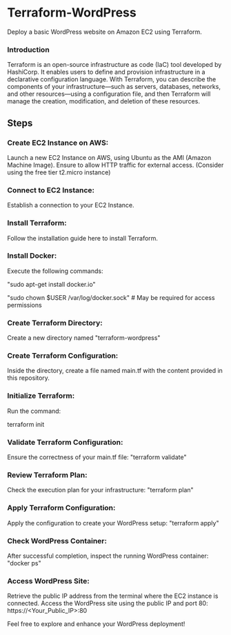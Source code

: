 # Terraform-WordPress
Deploy a basic WordPress website on Amazon EC2 using Terraform.

### Introduction
Terraform is an open-source infrastructure as code (IaC) tool developed by HashiCorp. It enables users to define and provision infrastructure in a declarative configuration language. With Terraform, you can describe the components of your infrastructure—such as servers, databases, networks, and other resources—using a configuration file, and then Terraform will manage the creation, modification, and deletion of these resources.

## Steps
### Create EC2 Instance on AWS:

Launch a new EC2 Instance on AWS, using Ubuntu as the AMI (Amazon Machine Image).
Ensure to allow HTTP traffic for external access. (Consider using the free tier t2.micro instance)
### Connect to EC2 Instance:

Establish a connection to your EC2 Instance.
### Install Terraform:

Follow the installation guide here to install Terraform.
### Install Docker:

Execute the following commands:

"sudo apt-get install docker.io"

"sudo chown $USER /var/log/docker.sock" # May be required for access permissions

### Create Terraform Directory:

Create a new directory named "terraform-wordpress"

### Create Terraform Configuration:

Inside the directory, create a file named main.tf with the content provided in this repository.

### Initialize Terraform:

Run the command:

terraform init

### Validate Terraform Configuration:

Ensure the correctness of your main.tf file: "terraform validate"

### Review Terraform Plan:

Check the execution plan for your infrastructure: "terraform plan"

### Apply Terraform Configuration:

Apply the configuration to create your WordPress setup: "terraform apply"

### Check WordPress Container:

After successful completion, inspect the running WordPress container: "docker ps"

### Access WordPress Site:

Retrieve the public IP address from the terminal where the EC2 instance is connected.
Access the WordPress site using the public IP and port 80: https://<Your_Public_IP>:80

Feel free to explore and enhance your WordPress deployment!
